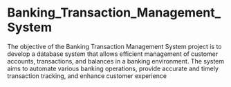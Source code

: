 # Banking_Transaction_Management_System
The objective of the Banking Transaction Management System project is to develop a database system that allows efficient management of customer accounts, transactions, and balances in a banking environment. The system aims to automate various banking operations, provide accurate and timely transaction tracking, and enhance customer experience
